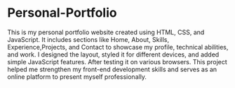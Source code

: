 # Personal-Portfolio
This is my personal portfolio website created using HTML, CSS, and JavaScript. It includes sections like Home, About, Skills, Experience,Projects, and Contact to showcase my profile, technical abilities, and work. I designed the layout, styled it for different devices, and added simple JavaScript features. After testing it on various browsers. This project helped me strengthen my front-end development skills and serves as an online platform to present myself professionally.
